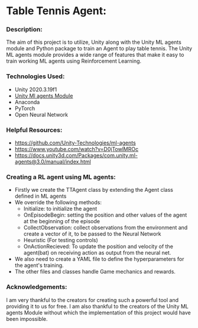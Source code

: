 # Table Tennis Agent:

### Description: 
The aim of this project is to utilize, Unity along with the Unity ML agents module and Python package to train an Agent to play table tennis. 
The Unity ML agents module provides a wide range of features that make it easy to train working ML agents using Reinforcement Learning. 

### Technologies Used: 
- Unity 2020.3.19f1
- [Unity Ml agents Module](https://github.com/Unity-Technologies/ml-agents)
- Anaconda 
- PyTorch
- Open Neural Network

### Helpful Resources: 
- https://github.com/Unity-Technologies/ml-agents
- https://www.youtube.com/watch?v=D0jTowlMROc
- https://docs.unity3d.com/Packages/com.unity.ml-agents@3.0/manual/index.html

### Creating a RL agent using ML agents: 
- Firstly we create the TTAgent class by extending the Agent class defined in ML agents
- We override the following methods:
  - Initialize: to initialize the agent
  - OnEpisodeBegin: setting the position and other values of the agent at the beginning of the episode
  - CollectObservation: collect observations from the environment and create a vector of it, to be passed to the Neural Network
  - Heuristic (For testing controls) 
  - OnActionRecieved: To update the position and velocity of the agent(bat) on receiving action as output from the neural net.
 - We also need to create a YAML file to define the hyperparameters for the agent's training.
 - The other files and classes handle Game mechanics and rewards. 

### Acknowledgements: 
I am very thankful to the creators for creating such a powerful tool and providing it to us for free. I am also thankful to the creators of the Unity ML agents Module without which the implementation of this project would have been impossible. 





